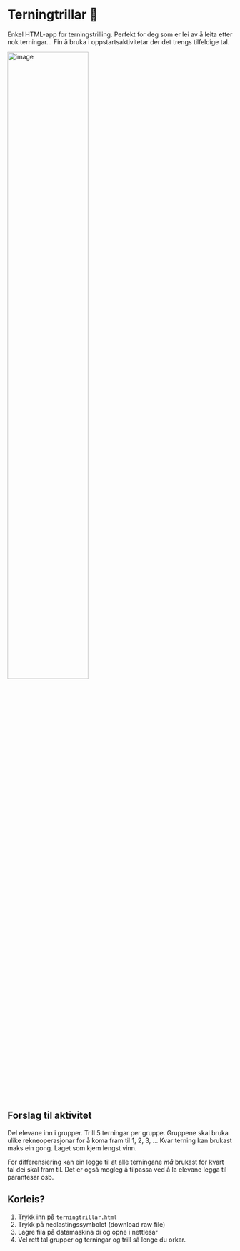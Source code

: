 # Terningtrillar 🎲
Enkel HTML-app for terningstrilling. Perfekt for deg som er lei av å leita etter nok terningar... 
Fin å bruka i oppstartsaktivitetar der det trengs tilfeldige tal. 

<img width="60%" alt="image" src="https://github.com/user-attachments/assets/8caad40a-26df-4c2f-aaa9-d891d4ab7159" />

## Forslag til aktivitet

Del elevane inn i grupper. Trill 5 terningar per gruppe. Gruppene skal bruka ulike rekneoperasjonar for å koma fram til 1, 2, 3, ... 
Kvar terning kan brukast maks ein gong. Laget som kjem lengst vinn. 

For differensiering kan ein legge til at alle terningane *må* brukast for kvart tal dei skal fram til. Det er også mogleg å tilpassa ved å la elevane legga til parantesar osb.

## Korleis?

1) Trykk inn på `terningtrillar.html`
2) Trykk på nedlastingssymbolet (download raw file)
3) Lagre fila på datamaskina di og opne i nettlesar
4) Vel rett tal grupper og terningar og trill så lenge du orkar. 
